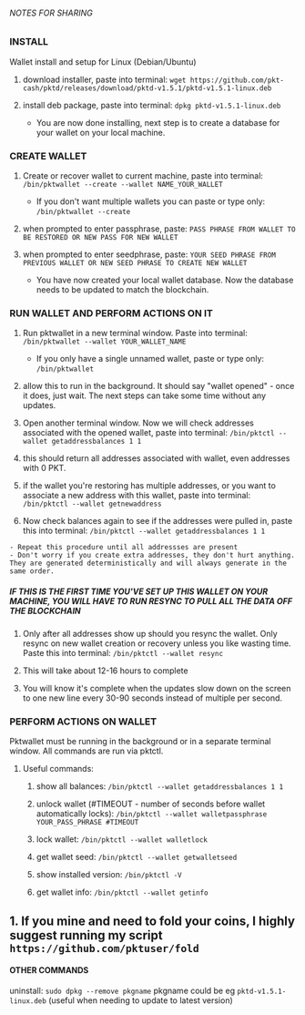 ###### NOTES FOR SHARING ######

### INSTALL

Wallet install and setup for Linux (Debian/Ubuntu)
1. download installer, paste into terminal:
`wget https://github.com/pkt-cash/pktd/releases/download/pktd-v1.5.1/pktd-v1.5.1-linux.deb`

2. install deb package, paste into terminal:
`dpkg pktd-v1.5.1-linux.deb`

    - You are now done installing, next step is to create a database for your wallet on your local machine.

### CREATE WALLET

1. Create or recover wallet to current machine, paste into terminal:
`/bin/pktwallet --create --wallet NAME_YOUR_WALLET`

    - If you don't want multiple wallets you can paste or type only: `/bin/pktwallet --create`

2. when prompted to enter passphrase, paste:
`PASS PHRASE FROM WALLET TO BE RESTORED OR NEW PASS FOR NEW WALLET`
 
3. when prompted to enter seedphrase, paste: 
`YOUR SEED PHRASE FROM PREVIOUS WALLET OR NEW SEED PHRASE TO CREATE NEW WALLET`

    - You have now created your local wallet database. Now the database needs to be updated to match the blockchain.

### RUN WALLET AND PERFORM ACTIONS ON IT

1. Run pktwallet in a new terminal window. Paste into terminal:
`/bin/pktwallet --wallet YOUR_WALLET_NAME`

    - If you only have a single unnamed wallet, paste or type only: `/bin/pktwallet`

  1. allow this to run in the background. It should say "wallet opened" - once it does, just wait. The next steps can take some time without any updates.

1. Open another terminal window. Now we will check addresses associated with the opened wallet, paste into terminal:
`/bin/pktctl --wallet getaddressbalances 1 1`

  1. this should return all addresses associated with wallet, even addresses with 0 PKT.
  
  1. if the wallet you're restoring has multiple addresses, or you want to associate a new address with this wallet, paste into terminal:
`/bin/pktctl --wallet getnewaddress`
  
  1. Now check balances again to see if the addresses were pulled in, paste this into terminal:
`/bin/pktctl --wallet getaddressbalances 1 1`

    - Repeat this procedure until all addressses are present
    - Don't worry if you create extra addresses, they don't hurt anything. They are generated deterministically and will always generate in the same order.

##### IF THIS IS THE FIRST TIME YOU'VE SET UP THIS WALLET ON YOUR MACHINE, YOU WILL HAVE TO RUN RESYNC TO PULL ALL THE DATA OFF THE BLOCKCHAIN

1. Only after all addresses show up should you resync the wallet. Only resync on new wallet creation or recovery unless you like wasting time. Paste this into terminal:
`/bin/pktctl --wallet resync`

  1. This will take about 12-16 hours to complete
  
  1. You will know it's complete when the updates slow down on the screen to one new line every 30-90 seconds instead of multiple per second.

### PERFORM ACTIONS ON WALLET

Pktwallet must be running in the background or in a separate terminal window. All commands are run via pktctl.

1. Useful commands:
    
     1. show all balances: `/bin/pktctl --wallet getaddressbalances 1 1`
    
     1. unlock wallet (#TIMEOUT - number of seconds before wallet automatically locks): `/bin/pktctl --wallet walletpassphrase YOUR_PASS_PHRASE #TIMEOUT`
   
     1. lock wallet: `/bin/pktctl --wallet walletlock`
    
     1. get wallet seed: `/bin/pktctl --wallet getwalletseed`
    
     1. show installed version: `/bin/pktctl -V`
    
     1. get wallet info: `/bin/pktctl --wallet getinfo`

## 1. If you mine and need to fold your coins, I highly suggest running my script `https://github.com/pktuser/fold`
  
#### OTHER COMMANDS ###

uninstall: `sudo dpkg --remove pkgname` pkgname could be eg `pktd-v1.5.1-linux.deb`
(useful when needing to update to latest version)
